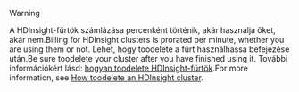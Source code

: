 

> [!WARNING]
> <span data-ttu-id="cca4a-101">A HDInsight-fürtök számlázása percenként történik, akár használja őket, akár nem.</span><span class="sxs-lookup"><span data-stu-id="cca4a-101">Billing for HDInsight clusters is prorated per minute, whether you are using them or not.</span></span> <span data-ttu-id="cca4a-102">Lehet, hogy toodelete a fürt használhassa befejezése után.</span><span class="sxs-lookup"><span data-stu-id="cca4a-102">Be sure toodelete your cluster after you have finished using it.</span></span> <span data-ttu-id="cca4a-103">További információkért lásd: [hogyan toodelete HDInsight-fürtök](../articles/hdinsight/hdinsight-delete-cluster.md).</span><span class="sxs-lookup"><span data-stu-id="cca4a-103">For more information, see [How toodelete an HDInsight cluster](../articles/hdinsight/hdinsight-delete-cluster.md).</span></span>
> 
> 

